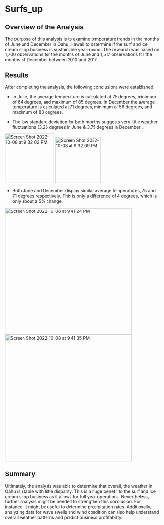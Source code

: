 # Surfs_up 

## Overview of the Analysis

The purpose of this analysis is to examine temperature trends in the months of June and December in Oahu, Hawaii to determine if the surf and ice cream shop business is sustainable year-round. The research was based on 1,700 observations for the months of June and 1,517 observations for the months of December between 2010 and 2017.

## Results

After completing the analysis, the following conclusions were established: 

* In June, the average temperature is calculated at 75 degrees, minimum of 64 degrees, and maximum of 85 degrees. In December the average temperature is calculated at 71 degrees, minimum of 56 degrees, and maximum of 83 degrees.

* The low standard deviation for both months suggests very little weather fluctuations (3.26 degrees in June & 3.75 degrees in December).

<img width="160" alt="Screen Shot 2022-10-08 at 9 32 02 PM" src="https://user-images.githubusercontent.com/110862261/194734849-69bbeb40-fe00-4632-bd98-9d0cbc23cd74.png"> <img width="149" alt="Screen Shot 2022-10-08 at 9 32 09 PM" src="https://user-images.githubusercontent.com/110862261/194734852-cfa8e734-7537-47c2-ac82-d2296de10726.png">

* Both June and December display similar average temperatures, 75 and 71 degrees respectively. This is only a difference of 4 degrees, which is only about a 5% change.

<img width="413" alt="Screen Shot 2022-10-08 at 9 41 24 PM" src="https://user-images.githubusercontent.com/110862261/194735127-195e661c-e62c-4d69-8076-853983d94731.png"> <img width="413" alt="Screen Shot 2022-10-08 at 9 41 35 PM" src="https://user-images.githubusercontent.com/110862261/194735129-8aabd89d-258e-4f4d-b4cc-0f5ef51b7c23.png">

## Summary

Ultimately, the analysis was able to determine that overall, the weather in Oahu is stable with little disparity. This is a huge benefit to the surf and ice cream shop business as it allows for full year operations. Nevertheless, further analysis might be needed to strengthen this conclusion. For instance, it might be useful to determine precipitation rates. Additionally, analyzing data for wave swells and wind condition can also help understand overall weather patterns and predict business profitability. 
